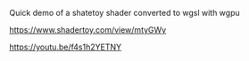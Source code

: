 Quick demo of a shatetoy shader converted to wgsl with wgpu

https://www.shadertoy.com/view/mtyGWy

https://youtu.be/f4s1h2YETNY

